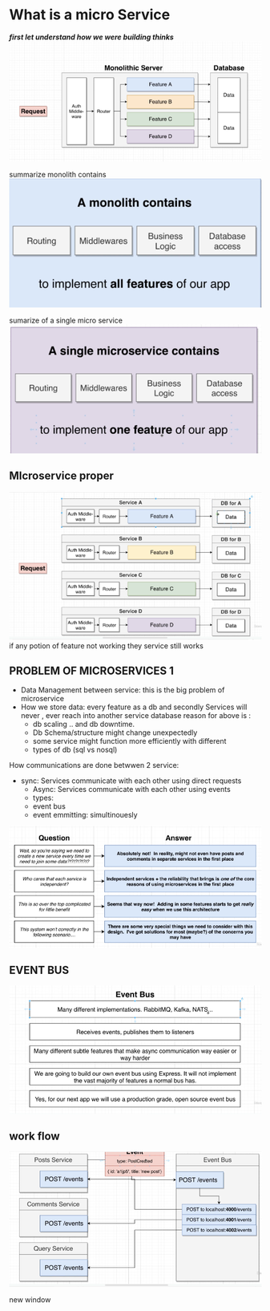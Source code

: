# What is a micro Service  

***first let understand how we were building thinks***  
![Monolitic server](./img/monotolic.png)

summarize monolith contains  
![summary monolitic content](./img/summary%20monotolic.png)  

sumarize of a single micro service  
![single microservice](./img/single%20microser.png)  

## MIcroservice proper  

![microservice](./img/microservice.png)
if any potion of feature not working they service still works  

## PROBLEM OF MICROSERVICES 1  

- Data Management between service: this is the big problem of microservice  
- How we store data: every feature as a db and secondly Services will never , ever reach into another service database
reason for above is :
  - db scaling ..  and db downtime.  
  - Db Schema/structure might change unexpectedly
  - some service might function more efficiently with different
  - types of db (sql vs nosql)

How communications are done betwwen 2 service:

- sync: Services communicate with each other using direct requests
  - Async: Services communicate with each other using events
  - types:
  - event bus
  - event emmitting: simultinouesly  

![qa](./img/qa.png)

## EVENT BUS  

![event bus](./img/event%20bus.png)  

## work flow  

![work flow](./img/workflow.png)

new window  